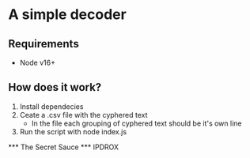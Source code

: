 # A simple decoder

## Requirements
- Node v16+
## How does it work?
1. Install dependecies
2. Ceate a .csv file with the cyphered text
   - In the file each grouping of cyphered text should be it's own line
3. Run the script with node index.js


*** The Secret Sauce ***
IPDROX

